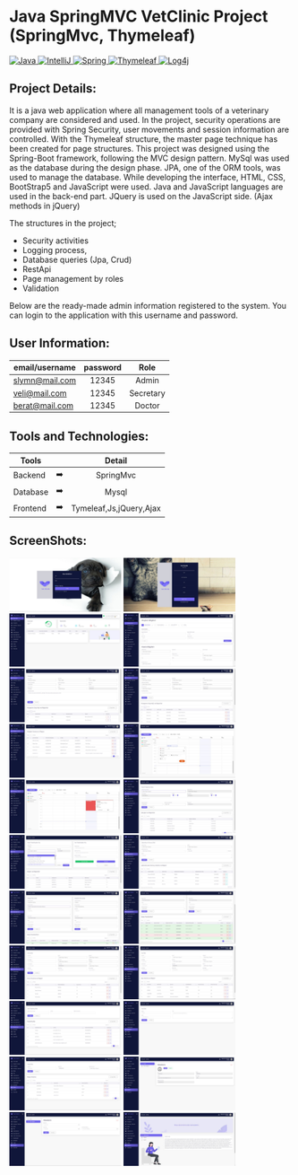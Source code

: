 # Java SpringMVC VetClinic Project (SpringMvc, Thymeleaf)

<p>
  <a href="https://github.com/slymnkrc/Java-SpringMVC-VetClinic-Project">
    <img src="https://img.shields.io/badge/Java-v1.8-3eb049" alt="Java" data-canonical-src="https://img.shields.io/badge/Java-v1.8-3eb049" style="max-width: 100%;">
  </a>
  <a href="https://github.com/slymnkrc/Java-SpringMVC-VetClinic-Project">
    <img src="https://img.shields.io/badge/IntelliJ%20IDEA-v2021.1.3-d10000" alt="IntelliJ" data-canonical-src="https://img.shields.io/badge/IntelliJ%20IDEA-v2021.1.3-d10000"        style="max-width: 100%;">
  </a>
  <a href="https://github.com/slymnkrc/Java-SpringMVC-VetClinic-Project">
    <img src="https://img.shields.io/badge/SpringFramework-v2.5.4-e46e2e" alt="Spring" data-canonical-src="https://img.shields.io/badge/SpringFramework-v2.5.4-e46e2e" style="max-      width: 100%;">
  </a>
  <a href="https://github.com/slymnkrc/Java-SpringMVC-VetClinic-Project">
    <img src="https://img.shields.io/badge/Thymeleaf-v2.0.5-306998" alt="Thymeleaf" data-canonical-src="https://img.shields.io/badge/Thymeleaf-v2.0.5-306998" style="max-width:           100%;">
  </a>
  <a href="https://github.com/slymnkrc/Java-SpringMVC-VetClinic-Project">
    <img src="https://img.shields.io/badge/Log4j-v1.2.17-eeeeee" alt="Log4j" data-canonical-src="https://img.shields.io/badge/Log4j-v1.2.17-eeeeee" style="max-width:           100%;">
  </a>
</p>

## Project Details:

It is a java web application where all management tools of a veterinary company are considered and used. In the project, security operations are provided with Spring Security, user movements and session information are controlled. With the Thymeleaf structure, the master page technique has been created for page structures. 
This project was designed using the Spring-Boot framework, following the MVC design pattern. MySql was used as the database during the design phase. JPA, one of the ORM tools, was used to manage the database. While developing the interface, HTML, CSS, BootStrap5 and JavaScript were used. Java and JavaScript languages are used in the back-end part. JQuery is used on the JavaScript side. (Ajax methods in jQuery)

The structures in the project;
- Security activities
- Logging process,
- Database queries (Jpa, Crud)
- RestApi
- Page management by roles
- Validation

Below are the ready-made admin information registered to the system. You can login to the application with this username and password.

## User Information:

| email/username | password | Role |
| ------------- |:-------------:| :-------------:|
| slymn@mail.com  | 12345 | Admin |
| veli@mail.com  | 12345 | Secretary |
| berat@mail.com  | 12345 | Doctor |

## Tools and Technologies:

| Tools |  | Detail |
| ------------- |:-------------:|:-------------:|
| Backend | :arrow_right: | SpringMvc|
| Database | :arrow_right: | Mysql |
| Frontend | :arrow_right: | Tymeleaf,Js,jQuery,Ajax |

## ScreenShots:

<p>
  
<a href="https://github.com/slymnkrc/Java-SpringMVC-VetClinic-Project/blob/main/images/1.jpg" target="_blank">
<img src="https://github.com/slymnkrc/Java-SpringMVC-VetClinic-Project/blob/main/images/1.jpg" width="200" style="max-width:200%;"></a>
  
<a href="https://github.com/slymnkrc/Java-SpringMVC-VetClinic-Project/blob/main/images/2.jpg" target="_blank">
<img src="https://github.com/slymnkrc/Java-SpringMVC-VetClinic-Project/blob/main/images/2.jpg" width="200" style="max-width:200%;"></a>
  
<a href="https://github.com/slymnkrc/Java-SpringMVC-VetClinic-Project/blob/main/images/3.jpg" target="_blank">
<img src="https://github.com/slymnkrc/Java-SpringMVC-VetClinic-Project/blob/main/images/3.jpg" width="200" style="max-width:200%;"></a>
  
<a href="https://github.com/slymnkrc/Java-SpringMVC-VetClinic-Project/blob/main/images/4.jpg" target="_blank">
<img src="https://github.com/slymnkrc/Java-SpringMVC-VetClinic-Project/blob/main/images/4.jpg" width="200" style="max-width:200%;"></a>
  
<a href="https://github.com/slymnkrc/Java-SpringMVC-VetClinic-Project/blob/main/images/5.jpg" target="_blank">
<img src="https://github.com/slymnkrc/Java-SpringMVC-VetClinic-Project/blob/main/images/5.jpg" width="200" style="max-width:200%;"></a>
  
<a href="https://github.com/slymnkrc/Java-SpringMVC-VetClinic-Project/blob/main/images/6.jpg" target="_blank">
<img src="https://github.com/slymnkrc/Java-SpringMVC-VetClinic-Project/blob/main/images/6.jpg" width="200" style="max-width:200%;"></a>
  
<a href="https://github.com/slymnkrc/Java-SpringMVC-VetClinic-Project/blob/main/images/7.jpg" target="_blank">
<img src="https://github.com/slymnkrc/Java-SpringMVC-VetClinic-Project/blob/main/images/7.jpg" width="200" style="max-width:200%;"></a>
  
<a href="https://github.com/slymnkrc/Java-SpringMVC-VetClinic-Project/blob/main/images/8.jpg" target="_blank">
<img src="https://github.com/slymnkrc/Java-SpringMVC-VetClinic-Project/blob/main/images/8.jpg" width="200" style="max-width:200%;"></a>
  
<a href="https://github.com/slymnkrc/Java-SpringMVC-VetClinic-Project/blob/main/images/9.jpg" target="_blank">
<img src="https://github.com/slymnkrc/Java-SpringMVC-VetClinic-Project/blob/main/images/9.jpg" width="200" style="max-width:200%;"></a>
  
<a href="https://github.com/slymnkrc/Java-SpringMVC-VetClinic-Project/blob/main/images/10.jpg" target="_blank">
<img src="https://github.com/slymnkrc/Java-SpringMVC-VetClinic-Project/blob/main/images/10.jpg" width="200" style="max-width:200%;"></a>
  
<a href="https://github.com/slymnkrc/Java-SpringMVC-VetClinic-Project/blob/main/images/11.jpg" target="_blank">
<img src="https://github.com/slymnkrc/Java-SpringMVC-VetClinic-Project/blob/main/images/11.jpg" width="200" style="max-width:200%;"></a>
  
<a href="https://github.com/slymnkrc/Java-SpringMVC-VetClinic-Project/blob/main/images/12.jpg" target="_blank">
<img src="https://github.com/slymnkrc/Java-SpringMVC-VetClinic-Project/blob/main/images/12.jpg" width="200" style="max-width:200%;"></a>
  
<a href="https://github.com/slymnkrc/Java-SpringMVC-VetClinic-Project/blob/main/images/13.jpg" target="_blank">
<img src="https://github.com/slymnkrc/Java-SpringMVC-VetClinic-Project/blob/main/images/13.jpg" width="200" style="max-width:200%;"></a>
  
<a href="https://github.com/slymnkrc/Java-SpringMVC-VetClinic-Project/blob/main/images/14.jpg" target="_blank">
<img src="https://github.com/slymnkrc/Java-SpringMVC-VetClinic-Project/blob/main/images/14.jpg" width="200" style="max-width:200%;"></a>
  
<a href="https://github.com/slymnkrc/Java-SpringMVC-VetClinic-Project/blob/main/images/15.jpg" target="_blank">
<img src="https://github.com/slymnkrc/Java-SpringMVC-VetClinic-Project/blob/main/images/15.jpg" width="200" style="max-width:200%;"></a>
  
<a href="https://github.com/slymnkrc/Java-SpringMVC-VetClinic-Project/blob/main/images/16.jpg" target="_blank">
<img src="https://github.com/slymnkrc/Java-SpringMVC-VetClinic-Project/blob/main/images/16.jpg" width="200" style="max-width:200%;"></a>
  
<a href="https://github.com/slymnkrc/Java-SpringMVC-VetClinic-Project/blob/main/images/17.jpg" target="_blank">
<img src="https://github.com/slymnkrc/Java-SpringMVC-VetClinic-Project/blob/main/images/17.jpg" width="200" style="max-width:200%;"></a>
  
<a href="https://github.com/slymnkrc/Java-SpringMVC-VetClinic-Project/blob/main/images/18.jpg" target="_blank">
<img src="https://github.com/slymnkrc/Java-SpringMVC-VetClinic-Project/blob/main/images/18.jpg" width="200" style="max-width:200%;"></a>
  
<a href="https://github.com/slymnkrc/Java-SpringMVC-VetClinic-Project/blob/main/images/19.jpg" target="_blank">
<img src="https://github.com/slymnkrc/Java-SpringMVC-VetClinic-Project/blob/main/images/19.jpg" width="200" style="max-width:200%;"></a>
  
<a href="https://github.com/slymnkrc/Java-SpringMVC-VetClinic-Project/blob/main/images/20.jpg" target="_blank">
<img src="https://github.com/slymnkrc/Java-SpringMVC-VetClinic-Project/blob/main/images/20.jpg" width="200" style="max-width:200%;"></a>
  
<a href="https://github.com/slymnkrc/Java-SpringMVC-VetClinic-Project/blob/main/images/21.jpg" target="_blank">
<img src="https://github.com/slymnkrc/Java-SpringMVC-VetClinic-Project/blob/main/images/21.jpg" width="200" style="max-width:200%;"></a>
  
<a href="https://github.com/slymnkrc/Java-SpringMVC-VetClinic-Project/blob/main/images/22.jpg" target="_blank">
<img src="https://github.com/slymnkrc/Java-SpringMVC-VetClinic-Project/blob/main/images/22.jpg" width="200" style="max-width:200%;"></a>
  
</p>
